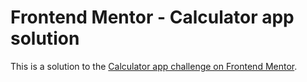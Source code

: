 # Frontend Mentor - Calculator app solution

This is a solution to the [Calculator app challenge on Frontend Mentor](https://www.frontendmentor.io/challenges/calculator-app-9lteq5N29).